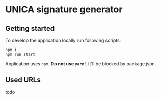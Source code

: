 # UNICA signature generator

## Getting started

To develop the application locally run following scripts:

```
npm i
npm run start
```

Application uses `npm`. 
**Do not use `yarn`!**. It'll be blocked by package.json.

## Used URLs

todo